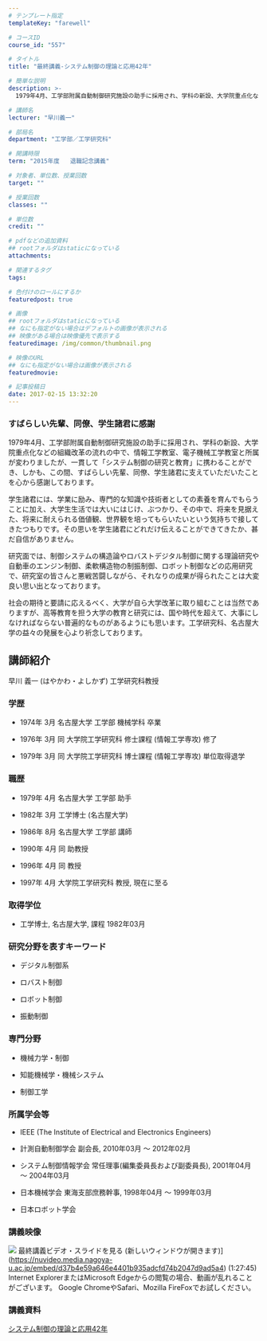 ```yaml
---
# テンプレート指定
templateKey: "farewell"

# コースID
course_id: "557"

# タイトル
title: "最終講義-システム制御の理論と応用42年"

# 簡単な説明
description: >-
  1979年4月、工学部附属自動制御研究施設の助手に採用され、学科の新設、大学院重点化などの組織改革の流れの中で、情報工学教室、電子機械工学教室と所属が変わりましたが、一貫して「システム制御の研...

# 講師名
lecturer: "早川義一"

# 部局名
department: "工学部／工学研究科"

# 開講時限
term: "2015年度	退職記念講義"

# 対象者、単位数、授業回数
target: ""

# 授業回数
classes: ""

# 単位数
credit: ""

# pdfなどの追加資料
## rootフォルダはstaticになっている
attachments: 

# 関連するタグ
tags:

# 色付けのロールにするか
featuredpost: true

# 画像
## rootフォルダはstaticになっている
## なにも指定がない場合はデフォルトの画像が表示される
## 映像がある場合は映像優先で表示する
featuredimage: /img/common/thumbnail.png

# 映像のURL
## なにも指定がない場合は画像が表示される
featuredmovie: 

# 記事投稿日
date: 2017-02-15 13:32:20
---
```


### すばらしい先輩、同僚、学生諸君に感謝


1979年4月、工学部附属自動制御研究施設の助手に採用され、学科の新設、大学院重点化などの組織改革の流れの中で、情報工学教室、電子機械工学教室と所属が変わりましたが、一貫して「システム制御の研究と教育」に携わることができ、しかも、この間、すばらしい先輩、同僚、学生諸君に支えていただいたことを心から感謝しております。

学生諸君には、学業に励み、専門的な知識や技術者としての素養を育んでもらうことに加え、大学生生活では大いにはじけ、ぶつかり、その中で、将来を見据えた、将来に耐えられる価値観、世界観を培ってもらいたいという気持ちで接してきたつもりです。その思いを学生諸君にどれだけ伝えることができてきたか、甚だ自信がありません。

研究面では、制御システムの構造論やロバストデジタル制御に関する理論研究や自動車のエンジン制御、柔軟構造物の制振制御、ロボット制御などの応用研究で、研究室の皆さんと悪戦苦闘しながら、それなりの成果が得られたことは大変良い思い出となっております。

社会の期待と要請に応えるべく、大学が自ら大学改革に取り組むことは当然でありますが、高等教育を担う大学の教育と研究には、国や時代を超えて、大事にしなければならない普遍的なものがあるようにも思います。工学研究科、名古屋大学の益々の発展を心より祈念しております。


## 講師紹介


早川 義一 (はやかわ・よしかず) 工学研究科教授


### 学歴



* 1974年 3月 名古屋大学 工学部 機械学科 卒業

* 1976年 3月 同 大学院工学研究科 修士課程 (情報工学専攻) 修了


* 1979年 3月 同 大学院工学研究科 博士課程 (情報工学専攻) 単位取得退学


### 職歴




* 1979年 4月 名古屋大学 工学部 助手

* 1982年 3月 工学博士 (名古屋大学)

* 1986年 8月 名古屋大学 工学部 講師

* 1990年 4月 同 助教授

* 1996年 4月 同 教授

* 1997年 4月 大学院工学研究科 教授, 現在に至る


### 取得学位



* 工学博士, 名古屋大学, 課程 1982年03月


### 研究分野を表すキーワード



* デジタル制御系

* ロバスト制御

* ロボット制御

* 振動制御


### 専門分野



* 機械力学・制御

* 知能機械学・機械システム

* 制御工学


### 所属学会等



* IEEE (The Institute of Electrical and Electronics Engineers)

* 計測自動制御学会 副会長, 2010年03月 ～ 2012年02月

* システム制御情報学会 常任理事(編集委員長および副委員長), 2001年04月 ～ 2004年03月

* 日本機械学会 東海支部庶務幹事, 1998年04月 ～ 1999年03月
* 日本ロボット学会


### 講義映像



![](/files/557/movie.jpg) 最終講義ビデオ・スライドを見る (新しいウィンドウが開きます)](https://nuvideo.media.nagoya-u.ac.jp/embed/d37b4e59a646e4401b935adcfd74b2047d9ad5a4) (1:27:45)
Internet ExplorerまたはMicrosoft Edgeからの閲覧の場合、動画が乱れることがございます。
Google ChromeやSafari、Mozilla FireFoxでお試しください。


### 講義資料


[システム制御の理論と応用42年](/files/557/lsiryou.pdf) 
